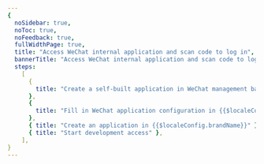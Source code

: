 ```yaml
---
{
  noSidebar: true,
  noToc: true,
  noFeedback: true,
  fullWidthPage: true,
  title: "Access WeChat internal application and scan code to log in",
  bannerTitle: "Access WeChat internal application and scan code to log in",
  steps:
    [
      {
        title: "Create a self-built application in WeChat management background",
      },
      {
        title: "Fill in WeChat application configuration in {{$localeConfig.brandName}}",
      },
      { title: "Create an application in {{$localeConfig.brandName}}" },
      { title: "Start development access" },
    ],
}
---
```


<IntegrationDetail backLink="/guides/connections/social"/>
